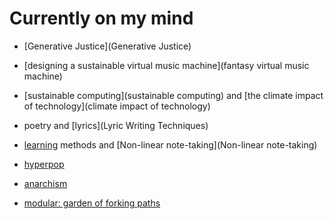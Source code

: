 # Currently on my mind

- [Generative Justice](Generative Justice)
- [designing a sustainable virtual music machine](fantasy virtual music machine)
- [sustainable computing](sustainable computing) and [the climate impact of technology](climate impact of technology)
- poetry and [lyrics](Lyric Writing Techniques)
- [learning](learning) methods and [Non-linear note-taking](Non-linear note-taking)
- [hyperpop](hyperpop)
- [anarchism](anarchism)


- [modular: garden of forking paths](https://www.youtube.com/watch?v=HmujrzsbjVk)
